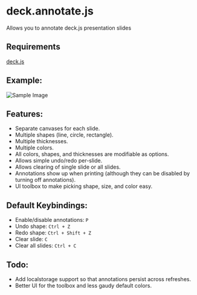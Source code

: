 deck.annotate.js
================

Allows you to annotate deck.js presentation slides

## Requirements

[deck.js](https://github.com/imakewebthings/deck.js)

## Example:

![Sample Image](deck.annotate.js/raw/master/example.png)

## Features:

* Separate canvases for each slide.
* Multiple shapes (line, circle, rectangle).
* Multiple thicknesses.
* Multiple colors.
* All colors, shapes, and thicknesses are modifiable as options.
* Allows simple undo/redo per-slide.
* Allows clearing of single slide or all slides.
* Annotations show up when printing (although they
  can be disabled by turning off annotations).
* UI toolbox to make picking shape, size, and color easy.

## Default Keybindings:

* Enable/disable annotations: `P`
* Undo shape: `Ctrl + Z`
* Redo shape: `Ctrl + Shift + Z`
* Clear slide: `C`
* Clear all slides: `Ctrl + C`

## Todo:

* Add localstorage support so that annotations persist across refreshes.
* Better UI for the toolbox and less gaudy default colors.
